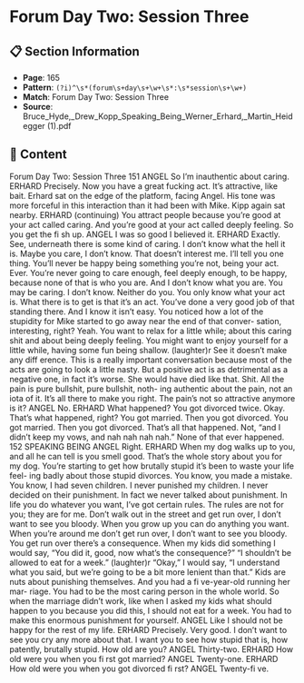 # Forum Day Two: Session Three

## 📋 Section Information

- **Page**: 165
- **Pattern**: `(?i)^\s*(forum\s+day\s+\w+\s*:\s*session\s+\w+)`
- **Match**: Forum Day Two: Session Three
- **Source**: Bruce_Hyde,_Drew_Kopp_Speaking_Being_Werner_Erhard,_Martin_Heidegger (1).pdf

## 📄 Content

Forum Day Two: Session Three
151
ANGEL
So I’m inauthentic about caring.
ERHARD
Precisely. Now you have a great fucking act. It’s attractive, like bait.
Erhard sat on the edge of the platform, facing Angel. His tone was more forceful in this interaction
than it had been with Mike. Kipp again sat nearby.
ERHARD (continuing)
You attract people because you’re good at your act called caring. And you’re good at your act
called deeply feeling. So you get the fi sh up.
ANGEL
I was so good I believed it.
ERHARD
Exactly. See, underneath there is some kind of caring. I don’t know what the hell it is. Maybe
you care, I don’t know. That doesn’t interest me. I’ll tell you one thing. You’ll never be happy
being something you’re not, being your act. Ever. You’re never going to care enough, feel deeply
enough, to be happy, because none of that is who you are. And I don’t know what you are. You
may be caring. I don’t know. Neither do you. You only know what your act is. What there is to
get is that it’s an act. You’ve done a very good job of that standing there. And I know it isn’t easy.
You noticed how a lot of the stupidity for Mike started to go away near the end of that conver-
sation, interesting, right? Yeah. You want to relax for a little while; about this caring shit and
about being deeply feeling. You might want to enjoy yourself for a little while, having some fun
being shallow.
(laughter)r
See it doesn’t make any diff erence. This is a really important conversation because most of the
acts are going to look a little nasty. But a positive act is as detrimental as a negative one, in fact
it’s worse. She would have died like that. Shit. All the pain is pure bullshit, pure bullshit, noth-
ing authentic about the pain, not an iota of it. It’s all there to make you right. The pain’s not so
attractive anymore is it?
ANGEL
No.
ERHARD
What happened? You got divorced twice. Okay. That’s what happened, right? You got married.
Then you got divorced. You got married. Then you got
divorced. That’s all that happened. Not, “and I didn’t keep my vows, and nah nah nah nah.”
None of that ever happened.
152
SPEAKING BEING
ANGEL
Right.
ERHARD
When my dog walks up to you, and all he can tell is you smell good. That’s the whole story
about you for my dog. You’re starting to get how brutally stupid it’s been to waste your life feel-
ing badly about those stupid divorces. You know, you made a mistake. You know, I had seven
children. I never punished my children. I never decided on their punishment. In fact we never
talked about punishment. In life you do whatever you want, I’ve got certain rules. The rules are
not for you; they are for me. Don’t walk out in the street and get run over, I don’t want to see
you bloody. When you grow up you can do anything you want. When you’re around me don’t
get run over, I don’t want to see you bloody. You get run over there’s a consequence. When my
kids did something I would say, “You did it, good, now what’s the consequence?” “I shouldn’t
be allowed to eat for a week.”
(laughter)r
“Okay,” I would say, “I understand what you said, but we’re going to be a bit more lenient than
that.” Kids are nuts about punishing themselves. And you had a fi ve-year-old running her mar-
riage. You had to be the most caring person in the whole world. So when the marriage didn’t
work, like when I asked my kids what should happen to you because you did this, I should not
eat for a week. You had to make this enormous punishment for yourself.
ANGEL
Like I should not be happy for the rest of my life.
ERHARD
Precisely. Very good. I don’t want to see you cry any more about that. I want you to see how
stupid that is, how patently, brutally stupid. How old are you?
ANGEL
Thirty-two.
ERHARD
How old were you when you fi rst got married?
ANGEL
Twenty-one.
ERHARD
How old were you when you got divorced fi rst?
ANGEL
Twenty-fi ve.